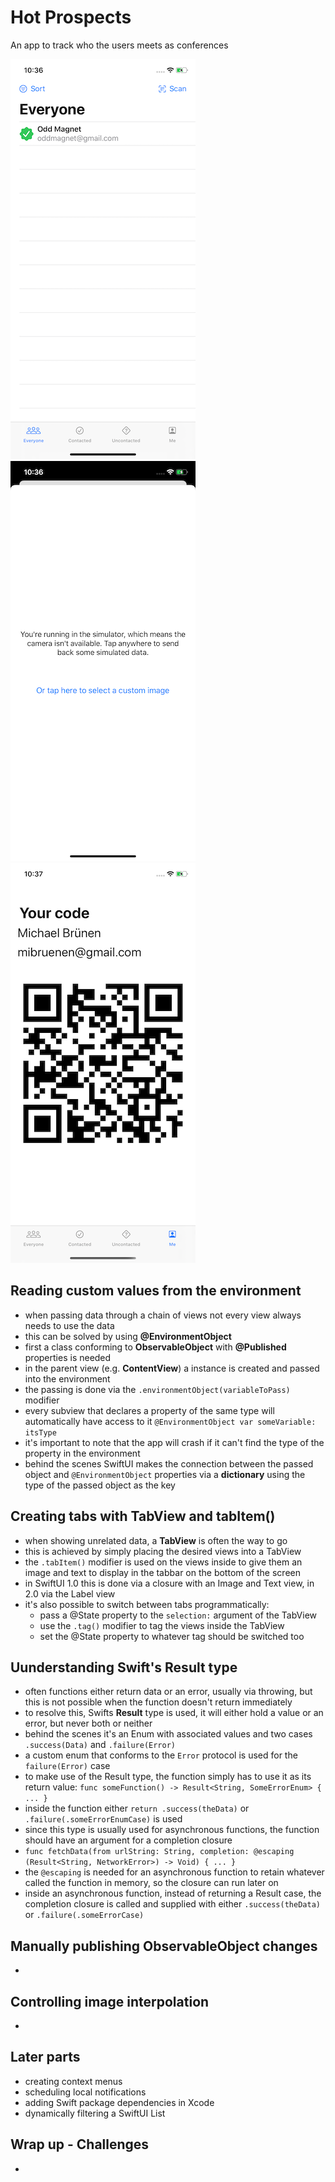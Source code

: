 # Hot Prospects
An app to track who the users meets as conferences

![App screenshot](HotProspects1.png) ![App screenshot](HotProspects2.png) ![App screenshot](HotProspects3.png)

## Reading custom values from the environment 
- when passing data through a chain of views not every view always needs to use the data
- this can be solved by using **@EnvironmentObject**
- first a class conforming to **ObservableObject** with **@Published** properties is needed
- in the parent view (e.g. __ContentView__) a instance is created and passed into the environment
- the passing is done via the `.environmentObject(variableToPass)` modifier
- every subview that declares a property of the same type will automatically have access to it `@EnvironmentObject var someVariable: itsType`
- it's important to note that the app will crash if it can't find the type of the property in the environment
- behind the scenes SwiftUI makes the connection between the passed object and `@EnvironmentObject` properties via a __dictionary__ using the type of the passed object as the key

## Creating tabs with TabView and tabItem()  
- when showing unrelated data, a **TabView** is often the way to go
- this is achieved by simply placing the desired views into a TabView
- the `.tabItem()` modifier is used on the views inside to give them an image and text to display in the tabbar on the bottom of the screen
- in SwiftUI 1.0 this is done via a closure with an Image and Text view, in 2.0 via the Label view
- it's also possible to switch between tabs programmatically:
    - pass a @State property to the `selection:` argument of the TabView
    - use the `.tag()` modifier to tag the views inside the TabView
    - set the @State property to whatever tag should be switched too

## Uunderstanding Swift's Result type
- often functions either return data or an error, usually via throwing, but this is not possible when the function doesn't return immediately
- to resolve this, Swifts **Result** type is used, it will either hold a value or an error, but never both or neither
- behind the scenes it's an Enum with associated values and two cases `.success(Data)` and `.failure(Error)`
- a custom enum that conforms to the `Error` protocol is used for the `failure(Error)` case
- to make use of the Result type, the function simply has to use it as its return value: `func someFunction() -> Result<String, SomeErrorEnum> { ... }`
- inside the function either `return .success(theData)` or `.failure(.someErrorEnumCase)` is used
- since this type is usually used for asynchronous functions, the function should have an argument for a completion closure
- `func fetchData(from urlString: String, completion: @escaping (Result<String, NetworkError>) -> Void) { ... }`
- the `@escaping` is needed for an asynchronous function to retain whatever called the function in memory, so the closure can run later on
- inside an asynchronous function, instead of returning a Result case, the completion closure is called and supplied with either `.success(theData)` or `.failure(.someErrorCase)`

## Manually publishing ObservableObject changes
- 

## Controlling image interpolation
- 

## Later parts
- creating context menus
- scheduling local notifications
- adding Swift package dependencies in Xcode
- dynamically filtering a SwiftUI List

## Wrap up - Challenges
- 
